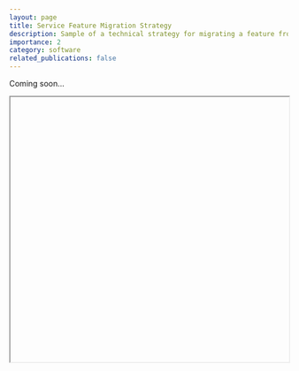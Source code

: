 ```yaml
---
layout: page
title: Service Feature Migration Strategy
description: Sample of a technical strategy for migrating a feature from a generalized legacy service
importance: 2
category: software
related_publications: false
---
```


Coming soon...

<iframe src="" width="100%" height="480px" allow="autoplay"></iframe>
